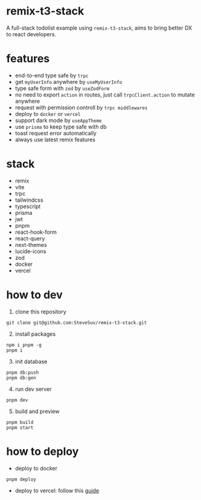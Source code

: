 # remix-t3-stack

A full-stack todolist example using `remix-t3-stack`, aims to bring better DX to react developers.

# features

- end-to-end type safe by `trpc`
- get `myUserInfo` anywhere by `useMyUserInfo`
- type safe form with `zod` by `useZodForm`
- no need to export `action` in routes, just call `trpcClient.action` to mutate anywhere
- request with permission controll by `trpc middlewares`
- deploy to `docker` or `vercel`
- support dark mode by `useAppTheme`
- use `prisma` to keep type safe with db
- toast request error automatically
- always use latest remix features

# stack

- remix
- vite
- trpc
- tailwindcss
- typescript
- prisma
- jwt
- pnpm
- react-hook-form
- react-query
- next-themes
- lucide-icons
- zod
- docker
- vercel

# how to dev

1. clone this repository

```
git clone git@github.com:SteveSuv/remix-t3-stack.git
```

2. install packages

```
npm i pnpm -g
pnpm i
```

3. init database

```
pnpm db:push
pnpm db:gen
```

4. run dev server

```
pnpm dev
```

5. build and preview

```
pnpm build
pnpm start
```

# how to deploy

- deploy to docker

```
pnpm deploy
```

- deploy to vercel: follow this [guide](https://vercel.com/docs/frameworks/remix)
